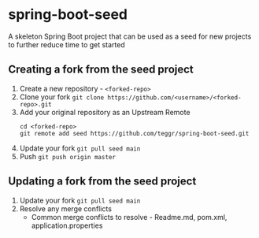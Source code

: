 # spring-boot-seed
A skeleton Spring Boot project that can be used as a seed for new projects to further reduce time to get started

## Creating a fork from the seed project

1. Create a new repository - `<forked-repo>`
2. Clone your fork
   `git clone https://github.com/<username>/<forked-repo>.git`
3. Add your original repository as an Upstream Remote
   ```
   cd <forked-repo>
   git remote add seed https://github.com/teggr/spring-boot-seed.git
   ```
4. Update your fork
   `git pull seed main`
5. Push
   `git push origin master`

## Updating a fork from the seed project

1. Update your fork
   `git pull seed main`
2. Resolve any merge conflicts
   * Common merge conflicts to resolve - Readme.md, pom.xml, application.properties